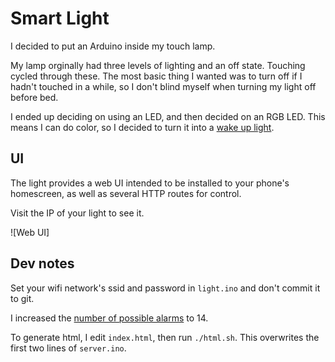 # Smart Light

I decided to put an Arduino inside my touch lamp.

My lamp orginally had three levels of lighting and an off state. Touching
cycled through these. The most basic thing I wanted was to turn off if I hadn't
touched in a while, so I don't blind myself when turning my light off before
bed.

I ended up deciding on using an LED, and then decided on an RGB LED. This means
I can do color, so I decided to turn it into a [wake up
light](https://www.usa.philips.com/c-m-li/light-therapy/wake-up-light/latest#filters=WAKEUP_LIGHT_SU&sliders=&support=&price=&priceBoxes=&page=&layout=12.subcategory.p-grid-icon).

## UI

The light provides a web UI intended to be installed to your phone's
homescreen, as well as several HTTP routes for control.

Visit the IP of your light to see it.

![Web UI]

## Dev notes

Set your wifi network's ssid and password in `light.ino` and don't commit it to
git.

I increased the [number of possible
alarms](https://github.com/PaulStoffregen/TimeAlarms/blob/master/TimeAlarms.h#L10)
to 14.

To generate html, I edit `index.html`, then run `./html.sh`. This overwrites
the first two lines of `server.ino`.
